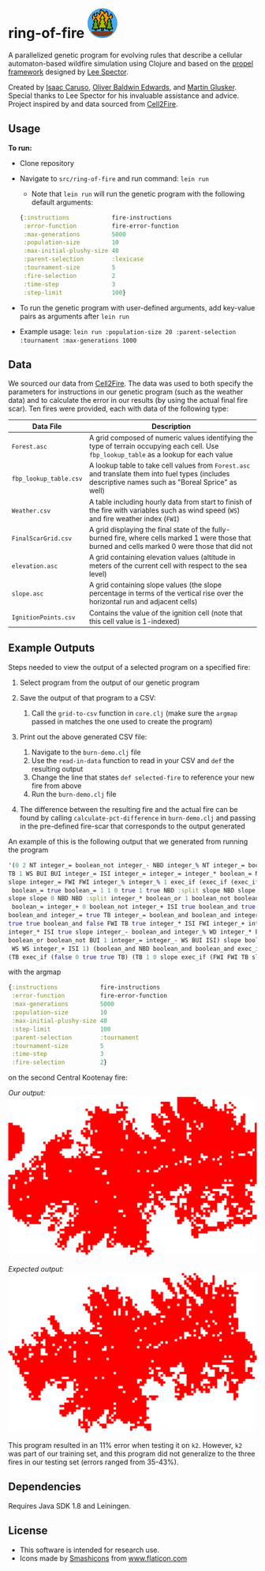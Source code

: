 # ring-of-fire  <img src="logo.png" width="60" height="60"/>



A parallelized genetic program for evolving rules that describe a cellular automaton-based wildfire simulation using Clojure and based on the [propel framework](https://github.com/lspector/propel) designed by [Lee Spector](https://github.com/lspector). 

Created by [Isaac Caruso](https://github.com/icaruso21), [Oliver Baldwin Edwards](https://github.com/Oliver-BE), and [Martin Glusker](https://github.com/mglusker). 
Special thanks to Lee Spector for his invaluable assistance and advice. 
Project inspired by and data sourced from [Cell2Fire](https://github.com/cell2fire/Cell2Fire).

## Usage

**To run:**
 * Clone repository
 * Navigate to  `src/ring-of-fire` and run command: `lein run`
    * Note that `lein run` will run the genetic program with the following default arguments:

    ```clojure
    {:instructions            fire-instructions
     :error-function          fire-error-function
     :max-generations         5000
     :population-size         10
     :max-initial-plushy-size 40
     :parent-selection        :lexicase
     :tournament-size         5
     :fire-selection          2
     :time-step               3
     :step-limit              100}
    ```

 * To run the genetic program with user-defined arguments, add key-value pairs as arguments after `lein run` 
 * Example usage: `lein run :population-size 20 :parent-selection :tournament :max-generations 1000` 
    
## Data

We sourced our data from [Cell2Fire](https://github.com/cell2fire/Cell2Fire). 
The data was used to both specify the parameters for instructions in our genetic program (such as the weather data) and to 
calculate the error in our results (by using the actual final fire scar).
Ten fires were provided, each with data of the following type:

| Data File                | Description   |
| ------------------------ | ------------- |
| `Forest.asc`             | A grid composed of numeric values identifying the type of terrain occupying each cell. Use `fbp_lookup_table` as a lookup for each value  |     
| `fbp_lookup_table.csv`   | A lookup table to take cell values from `Forest.asc` and translate them into fuel types (includes descriptive names such as "Boreal Sprice" as well)             |
| `Weather.csv`            | A table including hourly data from start to finish of the fire with variables such as wind speed (`WS`) and fire weather index (`FWI`)             |
| `FinalScarGrid.csv`      | A grid displaying the final state of the fully-burned fire, where cells marked 1 were those that burned and cells marked 0 were those that did not            |
| `elevation.asc`          | A grid containing elevation values (altitude in meters of the current cell with respect to the sea level)            |
| `slope.asc`              | A grid containing slope values (the slope percentage in terms of the vertical rise over the horizontal run and adjacent cells)         |
| `IgnitionPoints.csv`     | Contains the value of the ignition cell (note that this cell value is 1-indexed)         |

## Example Outputs

Steps needed to view the output of a selected program on a specified fire:

1. Select program from the output of our genetic program

2. Save the output of that program to a CSV:
    1. Call the `grid-to-csv` function in `core.clj` 
    (make sure the `argmap` passed in matches the one used to create the program)
    
3. Print out the above generated CSV file:
    1. Navigate to the `burn-demo.clj` file
    2. Use the `read-in-data` function to read in your CSV and `def` the resulting output
    3. Change the line that states `def selected-fire` to reference your new fire from above
    4. Run the `burn-demo.clj` file
    
4. The difference between the resulting fire and the actual fire can be found
by calling `calculate-pct-difference` in `burn-demo.clj` and passing in the 
pre-defined fire-scar that corresponds to the output generated 
 
An example of this is the following output that we generated from running the program
```clojure
'(0 2 NT integer_= boolean_not integer_- NBD integer_% NT integer_= boolean_not boolean_and :split integer_+ integer_% 
TB 1 WS BUI BUI integer_= ISI integer_= integer_= integer_* boolean_= NT integer_= integer_* TB integer_= integer_= 
slope integer_= FWI FWI integer_% integer_% 1 exec_if (exec_if (exec_if (slope TB slope boolean_not true NT true true
 boolean_= true boolean_= 1 1 0 true 1 true NBD :split slope NBD slope integer_* 0 NBD slope slope TB integer_+ 0 slope 
slope slope 0 NBD NBD :split integer_* boolean_or 1 boolean_not boolean_not boolean_or integer_% boolean_not boolean_not
 boolean_= integer_+ 0 boolean_not integer_+ ISI true boolean_and true true boolean_and true boolean_and :split 
boolean_and integer_= true TB integer_= boolean_and boolean_and integer_= true :split true true boolean_and ISI FWI 
true true boolean_and false FWI TB true integer_* ISI FWI integer_+ integer_= FWI boolean_and true ISI) (integer_= 
integer_* ISI true slope integer_- boolean_and integer_% WD integer_* boolean_not integer_- integer_- integer_= ISI WS 
boolean_or boolean_not BUI 1 integer_= integer_- WS BUI ISI) slope boolean_and boolean_or :split integer_+ BUI 1 NBD WS
 WS WS integer_+ ISI 1) (boolean_and NBD boolean_and boolean_and exec_if (true 2) (WD exec_if (boolean_and 1 true 2) 
(TB exec_if (false 0 true true TB) (TB 1 0 slope exec_if (FWI FWI TB slope 1 WD FWI) ()))))) ()))
```
with the argmap
```clojure
{:instructions            fire-instructions
 :error-function          fire-error-function
 :max-generations         5000
 :population-size         10
 :max-initial-plushy-size 40
 :step-limit              100
 :parent-selection        :tournament
 :tournament-size         5
 :time-step               3
 :fire-selection          2}
```
on the second Central Kootenay fire:

_Our output:_
![Our output k2](k2-output.png)

_Expected output:_
![Actual output k2](k2.png)

This program resulted in an 11% error when testing it on `k2`. However, `k2` was part of 
our training set, and this program did not generalize to the three fires in our testing set
(errors ranged from 35-43%).

## Dependencies

Requires Java SDK 1.8 and Leiningen. 

## License

* This software is intended for research use. 
* <div>Icons made by <a href="https://www.flaticon.com/authors/smashicons" title="Smashicons">Smashicons</a> from <a href="https://www.flaticon.com/" title="Flaticon">www.flaticon.com</a></div>


